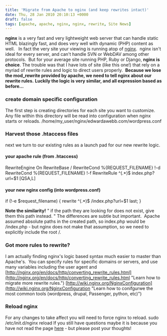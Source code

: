 ```yaml
---
title: 'Migrate from Apache to nginx (and keep rewrites intact)'
date: Thu, 28 Jan 2010 20:10:13 +0000
draft: false
tags: [apache, apache, nginx, nginx, rewrite, Site News]
---
```


**nginx** is a very fast and very lightweight web server that can handle static HTML blazingly fast, and does very well with dynamic (PHP) content as well.   In fact the very site your viewing is running atop of [nginx](http://wiki.nginx.org/Main "Learn more about nginx").  nginx isn't ideal for every server, and can't handle SVN or WebDAV among other protocols.  But for your average site running PHP, Ruby or Django, **nginx is choice**. The trouble was that I have lots of site (like this one!) that rely on a myriad of rewrite rules and logic to direct users properly.  **Because we lose the mod_rewrite provided by apache, we need to tell nginx about our rewrite rules.** **Luckily the logic is very similar, and all expression based as before...**

### create domain specific configuration

The first step is creating directories for each site you want to customize.  Any file within this directory will be read into configuration when nginx starts or reloads. /home/my_user/nginx/edwardawebb.com/wordpress.conf

### Harvest those .htaccess files

next we turn to our existing rules as a launch pad for our new rewrite logic.

#### your apache rule (from .htaccess)

RewriteEngine On
RewriteBase /
RewriteCond %{REQUEST_FILENAME} !-d
RewriteCond %{REQUEST_FILENAME} !-f
RewriteRule ^(.*)$ index.php?url=$1 [QSA,L]

#### your new nginx config (into wordpress.conf)

if (!-e $request_filename) {
rewrite ^(.*)$ /index.php?url=$1 last;
}

**Note the similarity!** " if the path they are looking for does not exist, give them this path instead. " The differences are subtle but important.  Apache assumed absolute paths in the created path, so index.php would be /index.php - but nginx does not make that assumption, so we need to explicitly include the root /.

### Got more rules to rewrite?

I am actually finding nginx's logic based syntax much easier to master than Apache's.  You can specify rules for specific domains or servers, and use many variables including the user agent and [http://nginx.org/en/docs/http/converting_rewrite_rules.html](http://nginx.org/en/docs/http/converting_rewrite_rules.html "Learn how to migrate more rewrite rules.") [http://wiki.nginx.org/NginxConfiguration](http://wiki.nginx.org/NginxConfiguration "Learn how to conifgurwe the most common tools (wordpress, drupal, Passenger, python, etc)")

### Reload nginx

For any changes to take affect you will need to force nginx to reload. sudo /etc/init.d/nginx reload If you still have questions maybe it is because you have not read the page [here](http://wiki.nginx.org/NginxConfiguration "How to configure ANYTHING on nginx") - but please post your thoughts!
